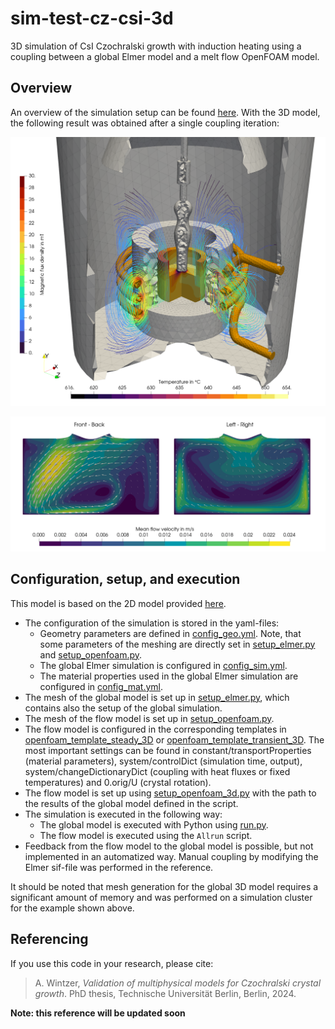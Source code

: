 # sim-test-cz-csi-3d
3D simulation of CsI Czochralski growth with induction heating using a coupling between a global Elmer model and a melt flow OpenFOAM model.

## Overview

An overview of the simulation setup can be found [here](../csi-induction_2D/figures/setup.pdf).  With the 3D model, the following result was obtained after a single coupling iteration:

![result-3D-simulation-T-EM](figures/l=87mm_T-control.png)

![result-3D-simulation-flow](figures/l=87mm_flow.png)


## Configuration, setup, and execution

This model is based on the 2D model provided [here](../csi-induction_2D).

- The configuration of the simulation is stored in the yaml-files:
  - Geometry parameters are defined in [config_geo.yml](config_geo.yml). Note, that some parameters of the meshing are directly set in [setup_elmer.py](setup_elmer.py) and [setup_openfoam.py](setup_openfoam.py).
  - The global Elmer simulation is configured in [config_sim.yml](config_sim.yml).
  - The material properties used in the global Elmer simulation are configured in [config_mat.yml](config_mat.yml).
- The mesh of the global model is set up in [setup_elmer.py](setup_elmer.py), which contains also the setup of the global simulation.
- The mesh of the flow model is set up in [setup_openfoam.py](setup_openfoam.py).
- The flow model is configured in the corresponding templates in [openfoam_template_steady_3D](openfoam_template_steady_3D) or [openfoam_template_transient_3D](openfoam_template_transient_3D). The most important settings can be found in constant/transportProperties (material parameters), system/controlDict (simulation time, output), system/changeDictionaryDict (coupling with heat fluxes or fixed temperatures) and 0.orig/U (crystal rotation).
- The flow model is set up using [setup_openfoam_3d.py](setup_openfoam_3d.py) with the path to the results of the global model defined in the script.
- The simulation is executed in the following way:
  - The global model is executed with Python using [run.py](run.py).
  - The flow model is executed using the `Allrun` script.
- Feedback from the flow model to the global model is possible, but not implemented in an automatized way. Manual coupling by modifying the Elmer sif-file was performed in the reference.

It should be noted that mesh generation for the global 3D model requires a significant amount of memory and was performed on a simulation cluster for the example shown above.

## Referencing
If you use this code in your research, please cite:

> A. Wintzer, *Validation of multiphysical models for Czochralski crystal growth*. PhD thesis, Technische Universität Berlin, Berlin, 2024.

**Note: this reference will be updated soon**
